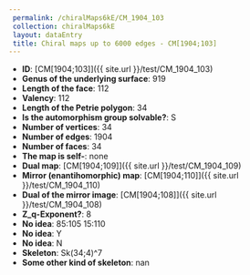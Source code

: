 ```yaml
--- 
 permalink: /chiralMaps6kE/CM_1904_103 
 collection: chiralMaps6kE
 layout: dataEntry
 title: Chiral maps up to 6000 edges - CM[1904;103]
---
```


- **ID**: [CM[1904;103]]({{ site.url }}/test/CM_1904_103)
- **Genus of the underlying surface**: 919
- **Length of the face**: 112
- **Valency**: 112
- **Length of the Petrie polygon**: 34
- **Is the automorphism group solvable?**: S
- **Number of vertices**: 34
- **Number of edges**: 1904
- **Number of faces**: 34
- **The map is self-**: none
- **Dual map**: [CM[1904;109]]({{ site.url }}/test/CM_1904_109)
- **Mirror (enantihomorphic) map**: [CM[1904;110]]({{ site.url }}/test/CM_1904_110)
- **Dual of the mirror image**: [CM[1904;108]]({{ site.url }}/test/CM_1904_108)
- **Z_q-Exponent?**: 8
- **No idea**:  85:105 15:110
- **No idea**: Y
- **No idea**: N
- **Skeleton**: Sk(34;4)^7
- **Some other kind of skeleton**: nan
